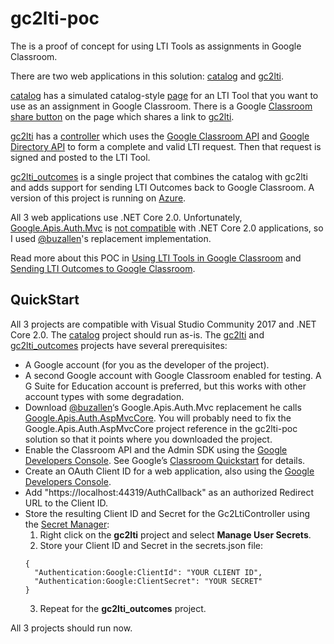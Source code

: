 # gc2lti-poc
The is a proof of concept for using LTI Tools as assignments in Google Classroom.

There are two web applications in this solution: [catalog](https://github.com/andyfmiller/gc2lti-poc/tree/master/catalog) 
and [gc2lti](https://github.com/andyfmiller/gc2lti-poc/tree/master/gc2lti).

[catalog](https://github.com/andyfmiller/gc2lti-poc/tree/master/catalog) has a simulated catalog-style 
[page](https://github.com/andyfmiller/gc2lti-poc/blob/master/catalog/Pages/Resource.cshtml) for an LTI 
Tool that you want to use as an assignment in Google Classroom. There is a Google 
[Classroom share button](https://developers.google.com/classroom/guides/sharebutton)
on the page which shares a link to [gc2lti](https://github.com/andyfmiller/gc2lti-poc/tree/master/gc2lti).

[gc2lti](https://github.com/andyfmiller/gc2lti-poc/tree/master/gc2lti) has a 
[controller](https://github.com/andyfmiller/gc2lti-poc/blob/master/gc2lti/Controllers/Gc2LtiController.cs)
which uses the [Google Classroom API](https://developers.google.com/classroom/) and 
[Google Directory API](https://developers.google.com/admin-sdk/directory/) to form a complete and valid LTI request.
Then that request is signed and posted to the LTI Tool.

[gc2lti_outcomes](https://github.com/andyfmiller/gc2lti-poc/tree/master/gc2lti_outcomes) is a single project that combines the catalog with gc2lti and adds support for sending LTI Outcomes back to Google Classroom. A version of this project is running on [Azure](http://gc2lti-outcomes.azurewebsites.net/).

All 3 web applications use .NET Core 2.0. Unfortunately, [Google.Apis.Auth.Mvc](https://www.nuget.org/packages/Google.Apis.Auth.Mvc/)
is [not compatible](https://github.com/google/google-api-dotnet-client/issues/933) with .NET Core 2.0 applications, so I used 
[@buzallen](https://github.com/buzallen/google-api-dotnet-client/tree/master/Src/Support/Google.Apis.Auth.AspMvcCore)'s 
replacement implementation.

Read more about this POC in [Using LTI Tools in Google Classroom](https://andyfmiller.com/2017/11/24/using-lti-tools-in-google-classroom/) and [Sending LTI Outcomes to Google Classroom](https://andyfmiller.com/2017/12/12/sending-lti-outcomes-to-google-classroom/).

## QuickStart

All 3 projects are compatible with Visual Studio Community 2017 and .NET Core 2.0. The [catalog](https://github.com/andyfmiller/gc2lti-poc/tree/master/catalog) 
project should run as-is. The [gc2lti](https://github.com/andyfmiller/gc2lti-poc/tree/master/gc2lti) and [gc2lti_outcomes](https://github.com/andyfmiller/gc2lti-poc/tree/master/gc2lti_outcomes) projects have several prerequisites:

* A Google account (for you as the developer of the project).
* A second Google account with Google Classroom enabled for testing. A G Suite for Education account is preferred, but this works with other account types with some degradation.
* Download [@buzallen](https://github.com/buzallen)‘s Google.Apis.Auth.Mvc replacement he calls [Google.Apis.Auth.AspMvcCore](https://github.com/buzallen/google-api-dotnet-client/tree/master/Src/Support/Google.Apis.Auth.AspMvcCore). You will probably need to fix the Google.Apis.Auth.AspMvcCore project reference in the gc2lti-poc solution so that it points where you downloaded the project.
* Enable the Classroom API and the Admin SDK using the [Google Developers Console](https://console.developers.google.com/). See Google’s [Classroom Quickstart](https://developers.google.com/classroom/quickstart/dotnet) for details.
* Create an OAuth Client ID for a web application, also using the [Google Developers Console](https://console.developers.google.com/).
* Add "https://localhost:44319/AuthCallback" as an authorized Redirect URL to the Client ID.
* Store the resulting Client ID and Secret for the Gc2LtiController using the [Secret Manager](https://docs.microsoft.com/en-us/aspnet/core/security/app-secrets?tabs=visual-studio):
  1. Right click on the **gc2lti** project and select **Manage User Secrets**.
  2. Store your Client ID and Secret in the secrets.json file:
  ```
  {
    "Authentication:Google:ClientId": "YOUR CLIENT ID",
    "Authentication:Google:ClientSecret": "YOUR SECRET"
  }
  ```
  3. Repeat for the **gc2lti_outcomes** project.

All 3 projects should run now.
